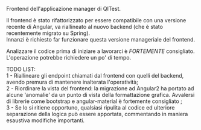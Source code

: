 Frontend dell'applicazione manager di QITest.

Il frontend è stato rifattorizzato per essere compatibile con una versione recente di Angular, va riallineato al nuovo backend (che è stato recentemente migrato su Spring).\
Innanzi è richiesto far funzionare questa versione manageriale del frontend.

Analizzare il codice prima di iniziare a lavorarci è _FORTEMENTE_ consigliato. L'operazione potrebbe richiedere un po' di tempo.

TODO LIST:\
1 - Riallineare gli endpoint chiamati dal frontend con quelli del backend, avendo premura di mantenere inalterata l'operatività;\
2 - Riordinare la vista del frontend: la migrazione ad Angular2 ha portato ad alcune 'anomalie' da un punto di vista della formattazione grafica. Avvalersi di librerie come bootstrap e angular-material è fortemente     consigliato ;\
3 - Se lo si ritiene opportuno, qualsiasi ripulita al codice ed ulteriore separazione della logica può essere apportata, commentando in maniera esaustiva modifiche importanti.

